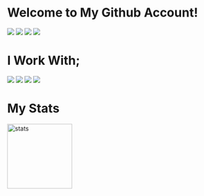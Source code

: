 <h1>Welcome to My Github Account!</h1>


<p>
  <a href="https://discord.com/users/406788555721932800" target"blank_"><img src="https://img.shields.io/badge/discord%20-7289DA.svg?&style=for-the-badge&logo=discord&logoColor=white"></a>
  <a href="https://open.spotify.com/user/my7c5m9336fnvog5qos3xd2kk?si=5402f8c01f2e4b60" target"blank_"><img src="https://img.shields.io/badge/Spotify%20-1ed760.svg?&style=for-the-badge&logo=spotify&logoColor=white"></a>
  <a href="https://github.com/Aqueex" target"blank_"><img src="https://img.shields.io/badge/GitHub%20-191717.svg?&style=for-the-badge&logo=github&logoColor=white"></a>
  <a href="https://www.r10.net/profil/174479-aquex.html" target"blank_"><img src="https://img.shields.io/badge/-R10.NET-8F00FF?style=for-the-badge&labelColor=black&logo=r10&logoColor=purple"></a>
</p>
<h1>I Work With;</h1>
<a href="https://nodejs.org/en/" target"blank_"><img src="https://img.shields.io/badge/-Nodejs-3C873A?style=for-the-badge&labelColor=black&logo=node.js&logoColor=3C873A"></a>
<a href="https://www.php.net/" target"blank_"><img src="https://img.shields.io/badge/-php-blue?style=for-the-badge&labelColor=black&logo=php&logoColor=blue"></a>
<a href="https://getbootstrap.com/" target"blank_"><img src="https://img.shields.io/badge/-Bootstrap-purple?style=for-the-badge&labelColor=black&logo=bootstrap&logoColor=purple"></a>
<a href="https://learn.microsoft.com/en-us/dotnet/csharp/" target"blank_"><img src="https://img.shields.io/badge/-csharp-green?style=for-the-badge&labelColor=black&logo=c#&logoColor=purple"></a>
<br>
<p>
<h1>My Stats</h1>
  <img src="https://github-readme-stats.vercel.app/api?username=Aqueex&theme=radical&show_icons=true" width="%100" height="150px" alt="stats" />
</p>
